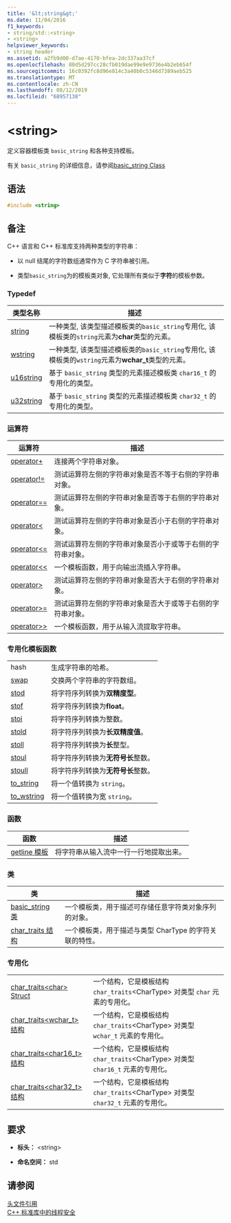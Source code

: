 ```yaml
---
title: '&lt;string&gt;'
ms.date: 11/04/2016
f1_keywords:
- string/std::<string>
- <string>
helpviewer_keywords:
- string header
ms.assetid: a2fb9d00-d7ae-4170-bfea-2dc337aa37cf
ms.openlocfilehash: 80d5d297cc28cfb019dae99e9e9736e4b2eb654f
ms.sourcegitcommit: 16c0392fc8d96e814c3a40b0c5346d7389aeb525
ms.translationtype: MT
ms.contentlocale: zh-CN
ms.lasthandoff: 08/12/2019
ms.locfileid: "68957138"
---
```

# <a name="ltstringgt"></a>&lt;string&gt;

定义容器模板类 `basic_string` 和各种支持模板。

有关 `basic_string` 的详细信息，请参阅[basic_string Class](../standard-library/basic-string-class.md)

## <a name="syntax"></a>语法

```cpp
#include <string>
```

## <a name="remarks"></a>备注

C++ 语言和 C++ 标准库支持两种类型的字符串：

- 以 null 结尾的字符数组通常作为 C 字符串被引用。

- 类型`basic_string`为的模板类对象, 它处理所有类似于**字符**的模板参数。

### <a name="typedefs"></a>Typedef

|类型名称|描述|
|-|-|
|[string](../standard-library/string-typedefs.md#string)|一种类型, 该类型描述模板类的`basic_string`专用化, 该模板类的`string`元素为**char**类型的元素。|
|[wstring](../standard-library/string-typedefs.md#wstring)|一种类型, 该类型描述模板类的`basic_string`专用化, 该模板类的`wstring`元素为**wchar_t**类型的元素。|
|[u16string](../standard-library/string-typedefs.md#u16string)|基于 `basic_string` 类型的元素描述模板类 `char16_t` 的专用化的类型。|
|[u32string](../standard-library/string-typedefs.md#u32string)|基于 `basic_string` 类型的元素描述模板类 `char32_t` 的专用化的类型。|

### <a name="operators"></a>运算符

|运算符|描述|
|-|-|
|[operator+](../standard-library/string-operators.md#op_add)|连接两个字符串对象。|
|[operator!=](../standard-library/string-operators.md#op_neq)|测试运算符左侧的字符串对象是否不等于右侧的字符串对象。|
|[operator==](../standard-library/string-operators.md#op_eq_eq)|测试运算符左侧的字符串对象是否等于右侧的字符串对象。|
|[operator<](../standard-library/string-operators.md#op_lt)|测试运算符左侧的字符串对象是否小于右侧的字符串对象。|
|[operator<=](../standard-library/string-operators.md#op_lt_eq)|测试运算符左侧的字符串对象是否小于或等于右侧的字符串对象。|
|[operator<\<](../standard-library/string-operators.md#op_lt_lt)|一个模板函数，用于向输出流插入字符串。|
|[operator>](../standard-library/string-operators.md#op_gt)|测试运算符左侧的字符串对象是否大于右侧的字符串对象。|
|[operator>=](../standard-library/string-operators.md#op_gt_eq)|测试运算符左侧的字符串对象是否大于或等于右侧的字符串对象。|
|[operator>>](../standard-library/string-operators.md#op_gt_gt)|一个模板函数，用于从输入流提取字符串。|

### <a name="specialized-template-functions"></a>专用化模板函数

|||
|-|-|
|hash|生成字符串的哈希。|
|[swap](../standard-library/string-functions.md#swap)|交换两个字符串的字符数组。|
|[stod](../standard-library/string-functions.md#stod)|将字符序列转换为**双精度型**。|
|[stof](../standard-library/string-functions.md#stof)|将字符序列转换为**float**。|
|[stoi](../standard-library/string-functions.md#stoi)|将字符序列转换为整数。|
|[stold](../standard-library/string-functions.md#stold)|将字符序列转换为**长双精度值**。|
|[stoll](../standard-library/string-functions.md#stoll)|将字符序列转换为**长**整型。|
|[stoul](../standard-library/string-functions.md#stoul)|将字符序列转换为**无符号长**整数。|
|[stoull](../standard-library/string-functions.md#stoull)|将字符序列转换为**无符号长**整数。|
|[to_string](../standard-library/string-functions.md#to_string)|将一个值转换为 `string`。|
|[to_wstring](../standard-library/string-functions.md#to_wstring)|将一个值转换为宽 `string`。|

### <a name="functions"></a>函数

|函数|描述|
|-|-|
|[getline 模板](../standard-library/string-functions.md#getline)|将字符串从输入流中一行一行地提取出来。|

### <a name="classes"></a>类

|类|描述|
|-|-|
|[basic_string 类](../standard-library/basic-string-class.md)|一个模板类，用于描述可存储任意字符类对象序列的对象。|
|[char_traits 结构](../standard-library/char-traits-struct.md)|一个模板类，用于描述与类型 CharType 的字符关联的特性。|

### <a name="specializations"></a>专用化

|||
|-|-|
|[char_traits\<char> Struct](../standard-library/char-traits-char-struct.md)|一个结构，它是模板结构 `char_traits`\<CharType> 对类型 `char` 元素的专用化。|
|[char_traits<wchar_t> 结构](../standard-library/char-traits-wchar-t-struct.md)|一个结构，它是模板结构 `char_traits`\<CharType> 对类型 `wchar_t` 元素的专用化。|
|[char_traits<char16_t> 结构](../standard-library/char-traits-char16-t-struct.md)|一个结构，它是模板结构 `char_traits`\<CharType> 对类型 `char16_t` 元素的专用化。|
|[char_traits<char32_t> 结构](../standard-library/char-traits-char32-t-struct.md)|一个结构，它是模板结构 `char_traits`\<CharType> 对类型 `char32_t` 元素的专用化。|

## <a name="requirements"></a>要求

- **标头：** \<string>

- **命名空间：** std

## <a name="see-also"></a>请参阅

[头文件引用](../standard-library/cpp-standard-library-header-files.md)\
[C++ 标准库中的线程安全](../standard-library/thread-safety-in-the-cpp-standard-library.md)
